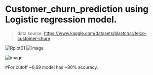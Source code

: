 # Customer_churn_prediction using Logistic regression model.
> data source: https://www.kaggle.com/datasets/blastchar/telco-customer-churn


![Rplot01](https://user-images.githubusercontent.com/50954720/210896692-042c9621-3125-4448-89c0-eeb42e8653e1.png)
![image](https://user-images.githubusercontent.com/50954720/210898821-db33fbe2-9902-4677-a70c-cbdd60bc6590.png)

![image](https://user-images.githubusercontent.com/50954720/210899523-353159c1-a0cf-434c-9cda-cce758b472b5.png)

#For cutoff ~0.69 
model has ~80% accuracy.
